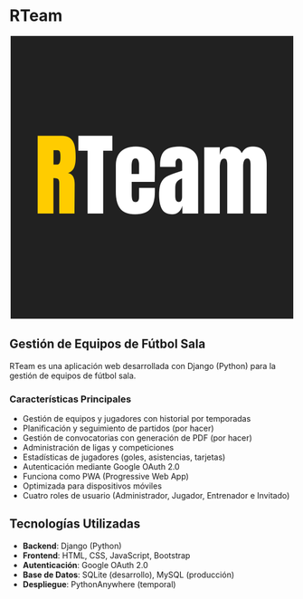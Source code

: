 # RTeam

<div align="center"><img src="https://github.com/rubenalsasua/RTeam/blob/main/static/icons/RTeam.png"></div>

## Gestión de Equipos de Fútbol Sala

RTeam es una aplicación web desarrollada con Django (Python) para la gestión de equipos de fútbol sala.

### Características Principales
- Gestión de equipos y jugadores con historial por temporadas
- Planificación y seguimiento de partidos (por hacer)
- Gestión de convocatorias con generación de PDF (por hacer)
- Administración de ligas y competiciones
- Estadísticas de jugadores (goles, asistencias, tarjetas)
- Autenticación mediante Google OAuth 2.0
- Funciona como PWA (Progressive Web App)
- Optimizada para dispositivos móviles
- Cuatro roles de usuario (Administrador, Jugador, Entrenador e Invitado)

## Tecnologías Utilizadas

- **Backend**: Django (Python)
- **Frontend**: HTML, CSS, JavaScript, Bootstrap
- **Autenticación**: Google OAuth 2.0
- **Base de Datos**: SQLite (desarrollo), MySQL (producción)
- **Despliegue**: PythonAnywhere (temporal)
